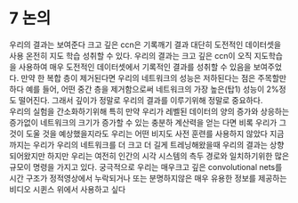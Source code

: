 # 7 논의  

우리의 결과는 보여준다 크고 깊은 ccn은 기록깨기 결과 대단히 도전적인 데이터셋을 사용 온전히 지도 학습 성취할 수 있다.
우리의 결과는 크고 깊은 ccn이 오직 지도학습을 사용하여 매우 도전적인 데이터셋에서 기록적인 결과를 성취할 수 있음을 보여주었다. 
만약 한 복합 층이 제거된다면 우리의 네트워크의 성능은 저하된다는 점은 주목할만 하다 
예를 들어, 어떤 중간 층을 제거함으로써 네트워크의 가장 높은(탑1) 성능이 2%정도 떨어진다. 
그래서 깊이가 정말로 우리의 결과를 이루기위해 정말로 중요하다.    
우리의 실험을 간소화하기위해 특히 만약 우리가 레벨된 데이터의 양의 증가와 상응하는 증가없이 네트워크의 크기가 증가할 수 있는 충분하 계산력을 얻는 다면 비록 우리가 그것이 도울 것을 예상했을지라도 우리는 어떤 비지도 사전 훈련를 사용하지 않았다
지금까지는 우리가 우리의 네트워크를 더 크고 더 길게 트레닝해왔을때 우리의 결과는 상향되어왔지만 하지만 우리는 여전히 인간의 시각 시스템의 측두 경로와 일치하기위한 많은 규모이 명령을 가지고 있다.
궁극적으로 우리는 매우크고 깊은 convolutional nets를 시간 구조가 정적영상에서 누락되거나 또는 분명하지않은 매우 유용한 정보를 제공하는 비디오 시퀸스 위에서 사용하고 싶다
